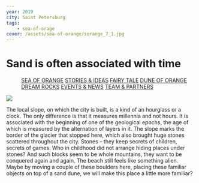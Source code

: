 ```yaml
---
year: 2019
city: Saint Petersburg
tags:
    - sea-of-orage
cover: /assets/sea-of-orange/sorange_7_1.jpg
---
```


# Sand is often associated with time

<Menu>
<a href="/sea-of-orange">SEA OF ORANGE</a>
<a href="/sea-of-orange/stories-and-ideas">STORIES & IDEAS</a>
<a href="/sea-of-orange/fairytale">FAIRY TALE</a>
<a href="/sea-of-orange/dune-of-orange">DUNE OF ORANGE</a>
<a href="/sea-of-orange/dreamrocks">DREAM ROCKS</a>
<a href="/sea-of-orange/events-and-news">EVENTS & NEWS</a>
<a href="/sea-of-orange/team-and-partners">TEAM & PARTNERS</a>
</Menu>

![](/assets/sea-of-orange/sorange_7_1.jpg)


The local slope, on which the city is built, is a kind of an hourglass or a clock. The only difference is that it measures millennia and not hours. It is associated with the beginning of one of the geological epochs, the age of which is measured by the alternation of layers in it. The slope marks the border of the glacier that stopped here, which also brought huge stones scattered throughout the city. Stones – they keep secrets of children, secrets of games. Who in childhood did not arrange hiding places under stones? And such blocks seem to be whole mountains, they want to be conquered again and again. The beach still feels like something alien. Maybe by moving a couple of these boulders here, placing these familiar objects on top of a sand dune, we will make this place a little more familiar?
